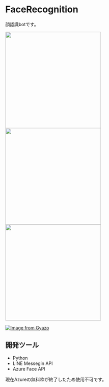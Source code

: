 # FaceRecognition

顔認識botです。

<img src="https://user-images.githubusercontent.com/53991600/82156020-c632b000-98b3-11ea-971c-3c8d6970f497.PNG" width="300px">
<img src="https://user-images.githubusercontent.com/53991600/82156026-cdf25480-98b3-11ea-851f-e03a6ac35ed3.PNG" width="300px">
<img src="https://user-images.githubusercontent.com/53991600/82156028-d054ae80-98b3-11ea-9eee-b48dcf8bb159.PNG" width="300px">

[![Image from Gyazo](https://i.gyazo.com/a770943195439deaf8c432da9f1614da.gif)](https://gyazo.com/a770943195439deaf8c432da9f1614da)

## 開発ツール

 - Python
 - LINE Messegin API
 - Azure Face API
 
 
 現在Azureの無料枠が終了したため使用不可です。
